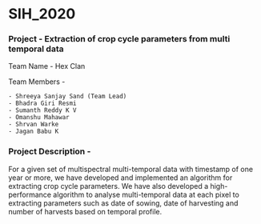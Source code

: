 # SIH_2020

### Project - Extraction of crop cycle parameters from multi temporal data


Team Name - Hex Clan


Team Members - 
```
- Shreeya Sanjay Sand (Team Lead)
- Bhadra Giri Resmi
- Sumanth Reddy K V
- Omanshu Mahawar
- Shrvan Warke
- Jagan Babu K
```   
   
### Project Description -
For a given set of multispectral multi-temporal data with timestamp of one year or more, we have developed and implemented an algorithm for extracting crop cycle parameters. We have also developed a high-performance algorithm to analyse multi-temporal data at each pixel to extracting parameters such as date of sowing, date of harvesting and number of harvests based on temporal profile.
